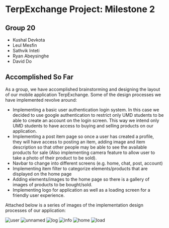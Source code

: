 # TerpExchange Project: Milestone 2

## Group 20
- Kushal Devkota
- Leul Mesfin
- Sathvik Inteti
- Ryan Abeysinghe
- David Do

## Accomplished So Far
As a group, we have accomplished brainstorming and designing the layout of our mobile application TerpExchange. Some of the design processes we have implemented revolve around: 
- Implementing a basic user authentication login system. In this case we decided to use google authentication to restrict only UMD students to be able to create an account on the login screen. This way we intend only UMD students to have access to buying and selling products on our application. 
- Implementing a post item page so once a user has created a profile, they will have access to posting an item, adding image and item description so that other people may be able to see the available products for sale (Also implementing camera feature to allow user to take a photo of their product to be sold). 
- Navbar to change into different screens (e.g. home, chat, post, account)
- Implementing item filter to categorize elements/products that are displayed on the home page
- Adding elements/images to the home page so there is a gallery of images of products to be bought/sold. 
- Implementing logo for application as well as a loading screen for a friendly user experience. 


Attached below is a series of images of the implementation design processes of our application: 

![user](https://user-images.githubusercontent.com/96553874/229269261-12d6c547-0c11-436b-94ca-1e1629f4c86f.png)
![unnamed](https://user-images.githubusercontent.com/96553874/229269275-b2533bc2-0a0d-443f-aae6-6b1fe278c228.png)
![log](https://user-images.githubusercontent.com/96553874/229269281-26031d36-7030-4051-b14d-c1b79a4d9094.png)
![info](https://user-images.githubusercontent.com/96553874/229269288-83549e43-81c9-43a7-b03b-52e904628bab.png)
![home](https://user-images.githubusercontent.com/96553874/229269284-8e9a8ad8-4a63-42c1-9f10-8e40c0bee30d.png)
![load](https://user-images.githubusercontent.com/96553874/229269289-c18d66df-033f-446c-b6d8-85c8706a97a0.png)

